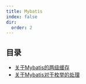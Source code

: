 ```yaml
---
title: Mybatis
index: false
dir:
  order: 2
---
```


## 目录

- [关于Mybatis的两级缓存](the-secondary-cache-of-mybatis.md)
- [关于Mybatis对于枚举的处理](usage-of-enumeration-in-mybatis.md)